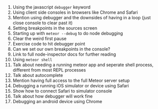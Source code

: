 1. Using the javascript `debugger` keyword
1. Using client side consoles in browsers like Chrome and Safari
  1. Mention using debugger and the downsides of having in a loop (just close console to clear past it)
  1. Setting breakpoints in the sources screen
1. Starting up with `meteor --debug` to do node debugging
  1. Clear the weird first pause
  1. Exercise code to hit debugger point
  1. Can we set our own breakpoints in the console?
  1. Link to full node-inspector docs for further reading
1. Using `meteor shell`
  1. Talk about needing a running meteor app and seperate shell process, different from most REPL processes
  1. Talk about autocomplete
  1. Mention having full access to the full Meteor server setup
1. Debugging a running iOS simulator or device using Safari
  1. Show how to connect Safari to simulator console
  1. Talk about how debugger will work fine
1. Debugging an android device using Chrome
